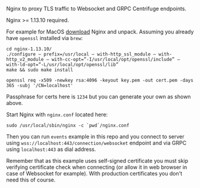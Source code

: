 Nginx to proxy TLS traffic to Websocket and GRPC Centrifuge endpoints.

Nginx >= 1.13.10 required.

For example for MacOS [download](http://nginx.org/en/download.html) Nginx and unpack. Assuming you already have `openssl` installed via `brew`:

```
cd nginx-1.13.10/
./configure — prefix=/usr/local — with-http_ssl_module — with-http_v2_module — with-cc-opt=”-I/usr/local/opt/openssl/include” — with-ld-opt=”-L/usr/local/opt/openssl/lib”
make && sudo make install
```

```
openssl req -x509 -newkey rsa:4096 -keyout key.pem -out cert.pem -days 365 -subj '/CN=localhost'
```

Passphrase for certs here is `1234` but you can generate your own as shown above.

Start Nginx with `nginx.conf` located here:

```
sudo /usr/local/sbin/nginx -c `pwd`/nginx.conf
```

Then you can run `events` example in this repo and you connect to server using `wss://localhost:443/connection/websocket` endpoint and via GRPC using `localhost:443` as dial address.


Remember that as this example uses self-signed certificate you must skip verifying certificate check when connecting (or allow it in web browser in case of Websocket for example). With production certificates you don't need this of course.
